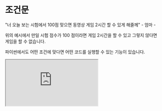 # 조건문

"너 오늘 보는 시험에서 100점 맞으면 동영상 게임 2시간 할 수 있게 해줄께" - 엄마 -

위의 예시에서 만일 시험 점수가 100 점이라면 게임 2시간을 할 수 있고 그렇지 않다면 게임을 할 수 없습니다.

파이썬에서도 어떤 조건에 맞다면 어떤 코드를 실행할 수 있는 기능이 있습니다.

<iframe
  loading="lazy"
  className="youtube"
  src="https://www.youtube.com/embed/DzDnLTtrDQk"
  title="YouTube video player"
  allow="accelerometer; autoplay; clipboard-write; encrypted-media; gyroscope; picture-in-picture"
/>

## 조건문이란?

영어로 '만일'은 'if'입니다.

```mermaid
graph TD;
    조건-->참;
    조건-->거짓;
```

파이썬에서 조건문 기본 형태는 (if + 조건)과 코드입니다.

```py
if 조건:
    코드
```

위 코드에 들여쓰기(띄어쓰기)가 된 부분은 if 문 안의 부분입니다.

만일 파이썬 조건문에서 코드를 들여쓰지 않는다면 에러가 생깁니다.

그 이유는 파이썬에서 항상 어떤 코드가 조건문 안에 있다면 항상 들여쓰기를 기준으로 삼고 있기 때문입니다.

## 논리연산자

조건문에서 두 가지 조건을 모두 만족했을 때 실행을 시키고 싶다면, `and` 연산자를 이용하면 됩니다 `and`는 모든 조건이 참일 때만 실행을 시킵니다.

`or`는 하나라도 참이면 참입니다.

만일 두 조건 중 하나라도 참이면 어떤 코드를 실행하고 싶다면 `or` 논리연산자를 사용하세요.

<iframe
  loading="lazy"
  title="Python IDLE Trinket"
  src="https://trinket.io/embed/python3/9e178be286"
  height="400"
/>

## 다양한 형태

### if - else

if - else 문은 만일 어떤 조건이 맞다면 어떤 코드를 실행하고 그렇지 않다면 마지막 코드를 실행하는 조건문입니다.

### if - elif

if - elif는 첫 번째 조건에 맞다면 첫 번째 코드를 실행하고 그렇지 않다면 다음 조건에 맞는지 확인합니다.

만일 두 번째 조건에 맞다면 두 번째 코드를 실행하고 그렇지 않다면 else를 실행합니다.

문이 없기 때문에 아무 코드도 실행하지 않고 넘어갑니다.

### if - elif - else

if - elif - else는 첫 번째 조건에 맞는 지의 여부를 확인하고 그렇다면 첫 번째 코드를 실행하고 그렇지 않다면 넘어갑니다.

그리고 elif 조건이 맞다면 elif 문의 코드를 실행하고 넘어갑니다.

마지막으로 모든 elif 문의 조건이 맞지 않다면 else 문의 코드를 실행합니다.

<iframe
  loading="lazy"
  title="Python IDLE Trinket"
  src="https://trinket.io/embed/python3/4f34d13cdc"
  height="400"
/>

## 조건문 간단히 하기

if-else 조건문은 다음과 같은 형태로도 사용할 수 있습니다.

형태는 `(if 조건이 맞았다면 실행할 코드) if (조건) else (if조건이 틀리다면)}`입니다.

if-elif-else 조건문을 다음과 같이 사용할 수 있습니다.

형태는 `(if 조건 1이 맞았다면 실행할 코드) if (조건) else (if 조건2가 맞았다면 실행할 코드) if (조건2) else (if 조건문이 둘 다 틀리다면 실행할 코드)`입니다.

<iframe
  loading="lazy"
  title="Python IDLE Trinket"
  src="https://trinket.io/embed/python3/73c3356df0"
  height="400"
/>

## switch

다른 언어 (예: 자바스크립트)에서는 `switch`라는 키워드가 있습니다.

`switch`는 어떤 변수와 다른 값을 비교하는 키워드입니다.

조건문인데 두 값을 비교하는 조건문입니다.

하지만 파이썬에서는 `switch`가 없습니다.

그래서 다음과 같은 방법만으로 사용할 수 있습니다.

<iframe
  loading="lazy"
  title="Python IDLE Trinket"
  src="https://trinket.io/embed/python3/cb9b932e10"
  height="400"
/>

## 들여쓰기

들여쓰기란 새로운 문단을 쓸 때 코드 앞에 공백을 놓고 시작하는 것을 뜻합니다.

파이썬에서는 조건문을 만들때 들여쓰기는 필수입니다.

위의 코드와 같이 `print()`는 조건문 안에 있으므로 들여쓰기를 해야 합니다.

항상 어떤 코드는 어떤 것(함수, 조건문, 반복문 등) 안에 있거나 밖에 있는지를 고려하며 들여쓰기를 해야합니다.
